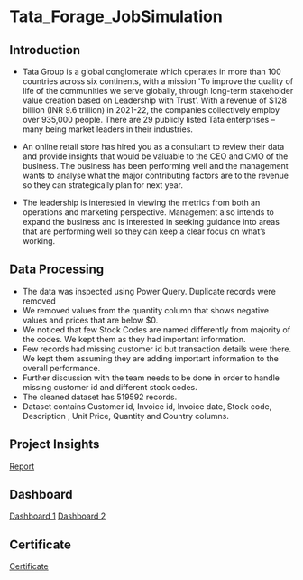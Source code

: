 # Tata_Forage_JobSimulation

## Introduction
* Tata Group is a global conglomerate which operates in more than 100 countries across six continents, with a mission 'To improve the quality of life of the communities we serve globally, through long-term stakeholder value creation based on Leadership with Trust’. With a revenue of $128 billion (INR 9.6 trillion) in 2021-22, the companies collectively employ over 935,000 people. There are 29 publicly listed Tata enterprises – many being market leaders in their industries.

* An online retail store has hired you as a consultant to review their data and provide insights that would be valuable to the CEO and CMO of the business. The business has been performing well and the management wants to analyse what the major contributing factors are to the revenue so they can strategically plan for next year.

* The leadership is interested in viewing the metrics from both an operations and marketing perspective. Management also intends to expand the business and is interested in seeking guidance into areas that are performing well so they can keep a clear focus on what’s working.

## Data Processing
* The data was inspected using Power Query. Duplicate records were removed
* We removed values from the quantity column that shows negative values and prices that are below $0.
* We noticed that few Stock Codes are named differently from majority of the codes. We kept them as they had
important information.
* Few records had missing customer id but transaction details were there. We kept them assuming they are
adding important information to the overall performance.
* Further discussion with the team needs to be done in order to handle missing customer id and different stock
codes.
* The cleaned dataset has 519592 records.
* Dataset contains Customer id, Invoice id, Invoice date, Stock code, Description , Unit Price, Quantity and
Country columns.

## Project Insights
[Report](https://github.com/Swam80/Tata_Forage_JobSimulation/blob/main/REVENUE%20AND%20EXPANSION%20INSIGHTs_1.pdf)

## Dashboard
[Dashboard 1](https://public.tableau.com/views/Tata_1/Dashboard1?:language=en-US&:sid=&:display_count=n&:origin=viz_share_link)
[Dashboard 2](https://public.tableau.com/views/Tata_2/Dashboard2?:language=en-US&:sid=&:display_count=n&:origin=viz_share_link)

## Certificate
[Certificate](https://github.com/Swam80/Tata_Forage_JobSimulation/blob/main/Certi.pdf)
